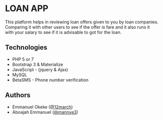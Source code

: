 # LOAN APP

This platform helps in reviewing loan offers given to you by loan companies. Comparing it with other users to see if
the offer is fare and it also runs it with your salary to see if it is advisable to got for the loan.

## Technologies

* PHP 5 or 7
* Bootstrap 3 & Materialize
* JavaScript - (jquery & Ajax)
* MySQL
* BetaSMS - Phone number verification

## Authors

* Emmanuel Okeke ([@12march](https://github.com/12march))
* Aboajah Emmanuel ([@mannye3](https://github.com/mannye3))

